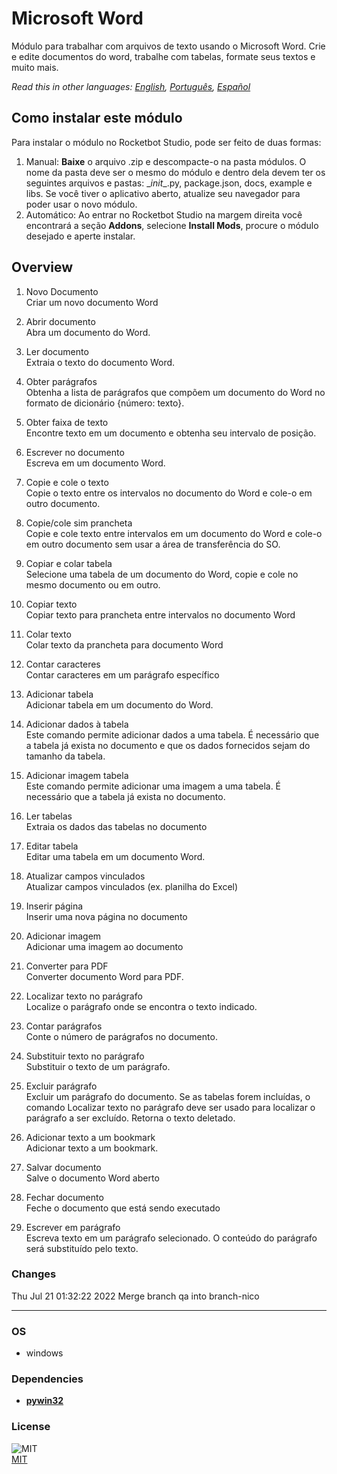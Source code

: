 



# Microsoft Word
  
Módulo para trabalhar com arquivos de texto usando o Microsoft Word. Crie e edite documentos do word, trabalhe com tabelas, formate seus textos e muito mais.  

*Read this in other languages: [English](README.md), [Português](README.pr.md), [Español](README.es.md)*

## Como instalar este módulo
  
Para instalar o módulo no Rocketbot Studio, pode ser feito de duas formas:
1. Manual: __Baixe__ o arquivo .zip e descompacte-o na pasta módulos. O nome da pasta deve ser o mesmo do módulo e dentro dela devem ter os seguintes arquivos e pastas: \__init__.py, package.json, docs, example e libs. Se você tiver o aplicativo aberto, atualize seu navegador para poder usar o novo módulo.
2. Automático: Ao entrar no Rocketbot Studio na margem direita você encontrará a seção **Addons**, selecione **Install Mods**, procure o módulo desejado e aperte instalar.  


## Overview


1. Novo Documento  
Criar um novo documento Word

2. Abrir documento  
Abra um documento do Word.

3. Ler documento  
Extraia o texto do documento Word.

4. Obter parágrafos  
Obtenha a lista de parágrafos que compõem um documento do Word no formato de dicionário {número: texto}.

5. Obter faixa de texto  
Encontre texto em um documento e obtenha seu intervalo de posição.

6. Escrever no documento  
Escreva em um documento Word.

7. Copie e cole o texto  
Copie o texto entre os intervalos no documento do Word e cole-o em outro documento.

8. Copie/cole sim prancheta  
Copie e cole texto entre intervalos em um documento do Word e cole-o em outro documento sem usar a área de transferência do SO.

9. Copiar e colar tabela  
Selecione uma tabela de um documento do Word, copie e cole no mesmo documento ou em outro.

10. Copiar texto  
Copiar texto para prancheta entre intervalos no documento Word

11. Colar texto  
Colar texto da prancheta para documento Word

12. Contar caracteres  
Contar caracteres em um parágrafo específico

13. Adicionar tabela  
Adicionar tabela em um documento do Word.

14. Adicionar dados à tabela  
Este comando permite adicionar dados a uma tabela. É necessário que a tabela já exista no documento e que os dados fornecidos sejam do tamanho da tabela.

15. Adicionar imagem tabela  
Este comando permite adicionar uma imagem a uma tabela. É necessário que a tabela já exista no documento.

16. Ler tabelas  
Extraia os dados das tabelas no documento

17. Editar tabela  
Editar uma tabela em um documento Word.

18. Atualizar campos vinculados  
Atualizar campos vinculados (ex. planilha do Excel)

19. Inserir página  
Inserir uma nova página no documento

20. Adicionar imagem  
Adicionar uma imagem ao documento

21. Converter para PDF  
Converter documento Word para PDF.

22. Localizar texto no parágrafo  
Localize o parágrafo onde se encontra o texto indicado.

23. Contar parágrafos  
Conte o número de parágrafos no documento.

24. Substituir texto no parágrafo  
Substituir o texto de um parágrafo.

25. Excluir parágrafo  
Excluir um parágrafo do documento. Se as tabelas forem incluídas, o comando Localizar texto no parágrafo deve ser usado para localizar o parágrafo a ser excluído. Retorna o texto deletado.

26. Adicionar texto a um bookmark  
Adicionar texto a um bookmark.

27. Salvar documento  
Salve o documento Word aberto

28. Fechar documento  
Feche o documento que está sendo executado

29. Escrever em parágrafo  
Escreva texto em um parágrafo selecionado. O conteúdo do parágrafo será substituído pelo texto.  



### Changes
Thu Jul 21 01:32:22 2022  Merge branch qa into branch-nico

----
### OS

- windows

### Dependencies
- [**pywin32**](https://pypi.org/project/pywin32/)
### License
  
![MIT](https://camo.githubusercontent.com/107590fac8cbd65071396bb4d04040f76cde5bde/687474703a2f2f696d672e736869656c64732e696f2f3a6c6963656e73652d6d69742d626c75652e7376673f7374796c653d666c61742d737175617265)  
[MIT](http://opensource.org/licenses/mit-license.ph)